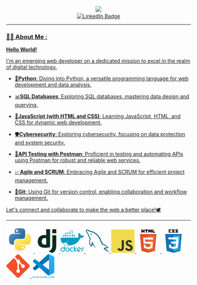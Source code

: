 <div id="header" align="center">
  <img src="https://media.giphy.com/media/v1.Y2lkPTc5MGI3NjExZXhkb2FxOTl4NnB4YXJtZHV6eGNwbGZ3emt1dWY2YXVjNTc4enQzayZlcD12MV9pbnRlcm5hbF9naWZfYnlfaWQmY3Q9cw/sC0Otv1hUm0BtrqNGp/giphy.gif" width="200"/>
  <div id="badges">
    <a href="https://www.linkedin.com/in/michael-serhiienko/">
  <img src="https://img.shields.io/badge/LinkedIn-blue?style=for-the-badge&logo=linkedin&logoColor=white" alt="LinkedIn Badge" width="150"/>
</div>
</div>

---

### :man_technologist: About Me :
 **Hello World!**

 I'm an emerging web developer on a dedicated mission to excel in the realm of digital technology.

- 🐍**Python**:
Diving into Python, a versatile programming language for web development and data analysis.

- 📊**SQL Databases**: 
Exploring SQL databases, mastering data design and querying.

- 🚀**JavaScript (with HTML and CSS)**:
Learning JavaScript, HTML, and CSS for dynamic web development.

- 🛡️**Cybersecurity**:
Exploring cybersecurity, focusing on data protection and system security.

- 🧪**API Testing with Postman**: 
Proficient in testing and automating APIs using Postman for robust and reliable web services.

- 📈**Agile and SCRUM**: 
Embracing Agile and SCRUM for efficient project management.

- 🔄**Git**: 
Using Git for version control, enabling collaboration and workflow management.

Let's connect and collaborate to make the web a better place!🕊️

---

<div>
  <img src="https://github.com/devicons/devicon/blob/master/icons/python/python-original.svg" width="75"/>
  <img src="https://github.com/devicons/devicon/blob/master/icons/django/django-plain.svg" width="65"/>
  <img src="https://github.com/devicons/devicon/blob/master/icons/docker/docker-plain-wordmark.svg" width="65"/>
  <img src="https://github.com/devicons/devicon/blob/master/icons/mysql/mysql-original.svg" width="65"/>
  <img src="https://github.com/devicons/devicon/blob/master/icons/javascript/javascript-original.svg" width="65"/>
  <img src="https://github.com/devicons/devicon/blob/master/icons/html5/html5-original-wordmark.svg" width="65"/>
  <img src="https://github.com/devicons/devicon/blob/master/icons/css3/css3-original-wordmark.svg" width="65"/>
  <img src="https://github.com/devicons/devicon/blob/master/icons/git/git-original.svg" width="65"/>
  <img src="https://github.com/devicons/devicon/blob/master/icons/vscode/vscode-original-wordmark.svg" width="65"/>
</div>
